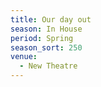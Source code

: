 ```yaml
---
title: Our day out
season: In House
period: Spring
season_sort: 250
venue:
  - New Theatre
---
```



